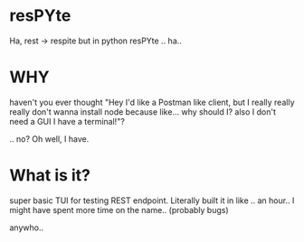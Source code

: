 # resPYte
Ha, rest -> respite but in python resPYte .. ha..

# WHY
haven't you ever thought "Hey I'd like a Postman like client, but I really really really don't wanna install node because like... why should I? also I don't need a GUI I have a terminal!"?

.. no? Oh well, I have.


# What is it?
super basic TUI for testing REST endpoint. Literally built it in like .. an hour.. I might have spent more time on the name.. (probably bugs)

anywho..
